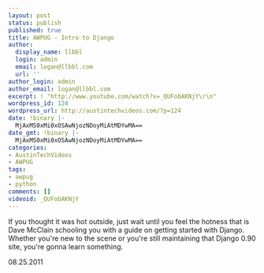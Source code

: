 ```yaml
---
layout: post
status: publish
published: true
title: AWPUG - Intro to Django
author:
  display_name: llbbl
  login: admin
  email: logan@llbbl.com
  url: ''
author_login: admin
author_email: logan@llbbl.com
excerpt: ! "http://www.youtube.com/watch?v=_QUFobAKNjY\r\n"
wordpress_id: 124
wordpress_url: http://austintechvideos.com/?p=124
date: !binary |-
  MjAxMS0xMi0xOSAwNjozNDoyMiAtMDYwMA==
date_gmt: !binary |-
  MjAxMS0xMi0xOSAwNjozNDoyMiAtMDYwMA==
categories:
- AustinTechVideos
- AWPUG
tags:
- awpug
- python
comments: []
videoid: _QUFobAKNjY
---
```

<p>If you thought it was hot outside, just wait until you feel the hotness that is Dave McClain schooling you with a
guide on getting started with Django. Whether you're new to the scene or you're still maintaining that Django 0.90
 site, you're gonna learn something.</p>
<p>08.25.2011</p>
